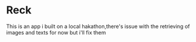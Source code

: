 # Reck
This is an app i built on a local hakathon,there's issue with the retrieving of images and texts for now but i'll fix them
